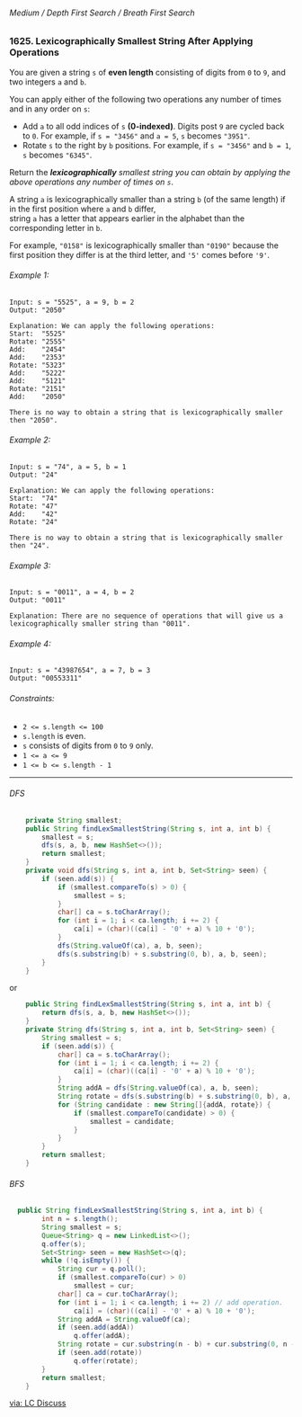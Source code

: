 ###### Medium / Depth First Search / Breath First Search

### 1625. Lexicographically Smallest String After Applying Operations

You are given a string `s` of **even length** consisting of digits from `0` to `9`, and two integers `a` and `b`.  

You can apply either of the following two operations any number of times and in any order on `s`:

- Add `a` to all odd indices of `s` **(0-indexed)**. Digits post `9` are cycled back to `0`. For example, if `s = "3456"` and `a = 5`, `s` becomes `"3951"`.
- Rotate `s` to the right by `b` positions. For example, if `s = "3456"` and `b = 1`, `s` becomes `"6345"`.

Return the _**lexicographically** smallest string you can obtain by applying the above operations any number of times on `s`_.  

A string `a` is lexicographically smaller than a string `b` (of the same length) if in the first position where `a` and `b` differ,   
string `a` has a letter that appears earlier in the alphabet than the corresponding letter in `b`.   

For example, `"0158"` is lexicographically smaller than `"0190"` because the first position they differ is at the third letter, and `'5'` comes before `'9'`.

 

###### Example 1:
```
Input: s = "5525", a = 9, b = 2
Output: "2050"

Explanation: We can apply the following operations:
Start:  "5525"
Rotate: "2555"
Add:    "2454"
Add:    "2353"
Rotate: "5323"
Add:    "5222"
Add:    "5121"
Rotate: "2151"
Add:    "2050"

There is no way to obtain a string that is lexicographically smaller then "2050".
```

###### Example 2:
```
Input: s = "74", a = 5, b = 1
Output: "24"

Explanation: We can apply the following operations:
Start:  "74"
Rotate: "47"
Add:    "42"
Rotate: "24"

There is no way to obtain a string that is lexicographically smaller then "24".
```

###### Example 3:
```
Input: s = "0011", a = 4, b = 2
Output: "0011"

Explanation: There are no sequence of operations that will give us a lexicographically smaller string than "0011".
```

###### Example 4:
```
Input: s = "43987654", a = 7, b = 3
Output: "00553311"
```

###### Constraints:

- `2 <= s.length <= 100`
- `s.length` is even.
- `s` consists of digits from `0` to `9` only.
- `1 <= a <= 9`
- `1 <= b <= s.length - 1`

***

###### DFS

```java
    private String smallest;
    public String findLexSmallestString(String s, int a, int b) {
        smallest = s;
        dfs(s, a, b, new HashSet<>());
        return smallest;
    }
    private void dfs(String s, int a, int b, Set<String> seen) {
        if (seen.add(s)) {
            if (smallest.compareTo(s) > 0) {
                smallest = s;
            }
            char[] ca = s.toCharArray();
            for (int i = 1; i < ca.length; i += 2) {
                ca[i] = (char)((ca[i] - '0' + a) % 10 + '0');
            }
            dfs(String.valueOf(ca), a, b, seen);
            dfs(s.substring(b) + s.substring(0, b), a, b, seen);
        }
    }
```

or

```java
    public String findLexSmallestString(String s, int a, int b) {
        return dfs(s, a, b, new HashSet<>());
    }
    private String dfs(String s, int a, int b, Set<String> seen) {
        String smallest = s;
        if (seen.add(s)) {
            char[] ca = s.toCharArray();
            for (int i = 1; i < ca.length; i += 2) {
                ca[i] = (char)((ca[i] - '0' + a) % 10 + '0');
            }
            String addA = dfs(String.valueOf(ca), a, b, seen);
            String rotate = dfs(s.substring(b) + s.substring(0, b), a, b, seen);
            for (String candidate : new String[]{addA, rotate}) {
                if (smallest.compareTo(candidate) > 0) {
                    smallest = candidate;
                }
            }
        }
        return smallest;
    }
  ```


###### BFS

```java
  public String findLexSmallestString(String s, int a, int b) {
        int n = s.length();
        String smallest = s;
        Queue<String> q = new LinkedList<>();
        q.offer(s);
        Set<String> seen = new HashSet<>(q);
        while (!q.isEmpty()) {
            String cur = q.poll();
            if (smallest.compareTo(cur) > 0)
                smallest = cur;
            char[] ca = cur.toCharArray();
            for (int i = 1; i < ca.length; i += 2) // add operation.
                ca[i] = (char)((ca[i] - '0' + a) % 10 + '0');
            String addA = String.valueOf(ca);
            if (seen.add(addA))
                q.offer(addA);
            String rotate = cur.substring(n - b) + cur.substring(0, n - b); // rotation.
            if (seen.add(rotate))
                q.offer(rotate);
        }
        return smallest;
    }
  ```
  
[via: LC Discuss](https://leetcode.com/problems/lexicographically-smallest-string-after-applying-operations/discuss/899511/JavaPython-3-BFS-and-DFS-w-brief-explanation-and-analysis.)
